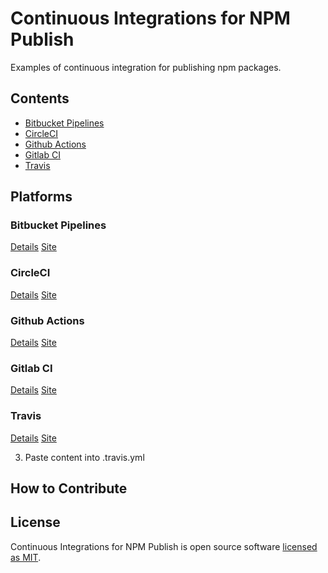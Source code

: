 # Continuous Integrations for NPM Publish

Examples of continuous integration for publishing npm packages.

## Contents

- [Bitbucket Pipelines](#bitbucket-pipelines)
- [CircleCI](#circleci)
- [Github Actions](#github-actions)
- [Gitlab CI](#gitlab-ci)
- [Travis](#travis)

## Platforms

### **Bitbucket Pipelines**

[Details](BITBUCKET.md) [Site](https://bitbucket.org/product/br/features/pipelines)

### **CircleCI**

[Details](CIRCLECI.md) [Site](https://circleci.com/)

### **Github Actions**

[Details](GITHUB.md) [Site](https://github.com/features/actions)

### **Gitlab CI**

[Details](GITLAB.md) [Site](https://docs.gitlab.com/ee/ci/)

### **Travis**

[Details](TRAVIS.md) [Site](https://travis-ci.com/)

3. Paste content into .travis.yml

## How to Contribute

## License

Continuous Integrations for NPM Publish is open source software [licensed as MIT](https://github.com/andrelmlins/ci-npm-publish/blob/master/LICENSE).

